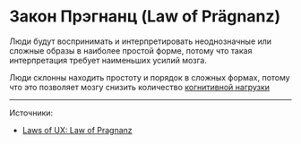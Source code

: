 # Закон Прэгнанц (Law of Prägnanz)

Люди будут воспринимать и интерпретировать неоднозначные или сложные образы в наиболее простой форме, потому что такая интерпретация требует наименьших усилий мозга.


Люди склонны находить простоту и порядок в сложных формах, потому что это позволяет мозгу снизить количество [когнитивной нагрузки](cognitive-load.md)

----

Источники:

- [Laws of UX: Law of Pragnanz](lawsofux.com/law-of-pragnanz)
